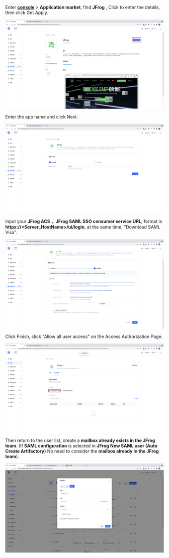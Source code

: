 <IntegrationDetailCard :title="`Create an app in ${$localeConfig.brandName}`">

Enter [**console**](https://console.authing.cn) > **Application market**, find **JFrog** , Click to enter the details, then click Get Apply.

<img src="../../images/integration/jfrog/1-1.png" class="md-img-padding" />

Enter the app name and click Next.

<img src="../../images/integration/jfrog/1-2.png" class="md-img-padding" />

Input your **JFrog ACS** ，**JFrog SAML SSO consumer service URL**, format is **https://<Server_HostName>/ui/login**, at the same time, "Download SAML Visa".

<img src="../../images/integration/jfrog/1-3.png" class="md-img-padding" />

Click Finish, click "Allow all user access" on the Access Authorization Page.

<img src="../../images/integration/jfrog/1-4.png" class="md-img-padding" />

Then return to the user list, create a **mailbox already exists in the JFrog team**. (If **SAML configuration** is selected in **JFrog** **New SAML user (Auto Create Artifactory)** No need to consider the **mailbox already in the JFrog team**).

<img src="../../images/integration/jfrog/1-5.png" class="md-img-padding" />

</IntegrationDetailCard>
